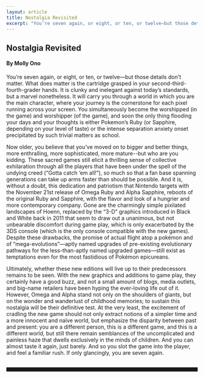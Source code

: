 ```yaml
---
layout: article
title: Nostalgia Revisited
excerpt: "You’re seven again, or eight, or ten, or twelve—but those details don't matter. What does matter is the cartridge grasped in your second-third-fourth-grader hands. It is clunky and inelegant against today’s standards, but a marvel nonetheless."
---
```


<h2>Nostalgia Revisited</h2>
<h4>By Molly Ono</h4>

You’re seven again, or eight, or ten, or twelve—but those details don't matter. What does matter is the cartridge grasped in your second-third-fourth-grader hands. It is clunky and inelegant against today’s standards, but a marvel nonetheless. It will carry you through a world in which you are the main character, where your journey is the cornerstone for each pixel running across your screen. You simultaneously become the worshipped (in the game) and worshipper (of the game), and soon the only thing flooding your days and your thoughts is either Pokemon’s Ruby (or Sapphire, depending on your level of taste) or the intense separation anxiety onset precipitated by such trivial matters as school. 

Now older, you believe that you’ve moved on to bigger and better things, more enthralling, more sophisticated, more mature--but who are you kidding. These sacred games still elicit a thrilling sense of collective exhilaration through all the players that have been under the spell of the undying creed (“Gotta catch ‘em all!”), so much so that a fan base spanning generations can take up arms faster than should be possible. And it is, without a doubt, this dedication and patriotism that Nintendo targets with the November 21st release of Omega Ruby and Alpha Sapphire, reboots of the original Ruby and Sapphire, with the flavor and look of a hungrier and more contemporary company. Gone are the charmingly simple pixilated landscapes of Hoenn, replaced by the “3-D” graphics introduced in Black and White back in 2011 that seem to draw out a unanimous, but not unbearable discomfort during game play, which is only exacerbated by the 3DS console (which is the only console compatible with the new games). Despite these drawbacks, the promise of actual flight atop a pokémon and of “mega-evolutions”—aptly named upgrades of pre-existing evolutionary pathways for the less-than-aptly named upgraded games—still exist as temptations even for the most fastidious of Pokémon epicureans. 

Ultimately, whether these new editions will live up to their predecessors remains to be seen. With the new graphics and additions to game play, they certainly have a good buzz, and not a small amount of blogs, media outlets, and big-name retailers have been hyping the ever-loving life out of it. However, Omega and Alpha stand not only on the shoulders of giants, but on the wonder and wanderlust of childhood memories; to sustain this nostalgia will be their definitive test. At the very least, the excitement of cradling the new game should not only extract notions of a simpler time and a more innocent and naïve world, but emphasize the disparity between past and present: you are a different person, this is a different game, and this is a different world, but still there remain semblances of the uncomplicated and painless haze that dwells exclusively in the minds of children. And you can almost taste it again, just barely. And so you slot the game into the player, and feel a familiar rush. If only glancingly, you are seven again. 

<hr style="color:black; border-width:2px; border-color:black; margin: 0px; margin-top: 30px; padding-bottom: 10px;">
